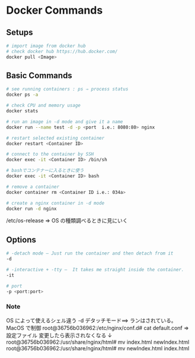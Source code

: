 # Docker Commands

## Setups

```sh
# import image from docker hub
# check docker hub https://hub.docker.com/
docker pull <Image>
```

## Basic Commands
```sh
# see running containers : ps ⇒ process status
docker ps -a

# check CPU and memory usage
docker stats

# run an image in -d mode and give it a name
docker run --name test -d -p <port  i.e.: 8080:80> nginx

# restart selected existing container
docker restart <Container ID>

# connect to the container by SSH
docker exec -it <Container ID> /bin/sh

# bashでコンテナーに入るときに使う
docker exec -it <Container ID> bash

# remove a container
docker container rm <Container ID i.e.: 034a>
```


```zsh
# create a nginx container in -d mode
docker run -d nginx
```

/etc/os-release ⇒ OS の種類調べるときに見にいく

## Options

```zsh
# -detach mode — Just run the container and then detach from it
-d

# -interactive + -tty —  It takes me straight inside the container.
-it

# port
-p <port:port>
```

### Note

OS によって使えるシェル違う
-d デタッチモード==> ランはされている。MacOS で制御
root@36756b036962:/etc/nginx/conf.d# cat default.conf ⇒ 設定ファイル
変更したら表示されなくなる ↓
root@36756b036962:/usr/share/nginx/html# mv index.html newIndex.html
root@36756b036962:/usr/share/nginx/html# mv newIndex.html index.html